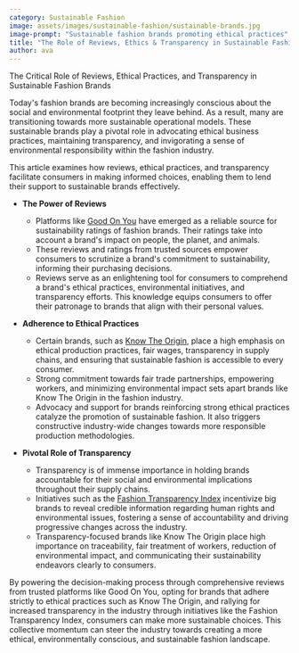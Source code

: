 ```yaml
---
category: Sustainable Fashion
image: assets/images/sustainable-fashion/sustainable-brands.jpg
image-prompt: "Sustainable fashion brands promoting ethical practices"
title: "The Role of Reviews, Ethics & Transparency in Sustainable Fashion Brands"
author: ava
---
```


The Critical Role of Reviews, Ethical Practices, and Transparency in Sustainable Fashion Brands

Today's fashion brands are becoming increasingly conscious about the social and environmental footprint they leave behind. As a result, many are transitioning towards more sustainable operational models. These sustainable brands play a pivotal role in advocating ethical business practices, maintaining transparency, and invigorating a sense of environmental responsibility within the fashion industry. 

This article examines how reviews, ethical practices, and transparency facilitate consumers in making informed choices, enabling them to lend their support to sustainable brands effectively.

- **The Power of Reviews**
  - Platforms like [Good On You](https://goodonyou.eco) have emerged as a reliable source for sustainability ratings of fashion brands. Their ratings take into account a brand's impact on people, the planet, and animals.
  - These reviews and ratings from trusted sources empower consumers to scrutinize a brand's commitment to sustainability, informing their purchasing decisions.
  - Reviews serve as an enlightening tool for consumers to comprehend a brand's ethical practices, environmental initiatives, and transparency efforts. This knowledge equips consumers to offer their patronage to brands that align with their personal values.

- **Adherence to Ethical Practices**
  - Certain brands, such as [Know The Origin](https://sustainablereview.com/brand-ratings/know-the-origin/), place a high emphasis on ethical production practices, fair wages, transparency in supply chains, and ensuring that sustainable fashion is accessible to every consumer.
  - Strong commitment towards fair trade partnerships, empowering workers, and minimizing environmental impact sets apart brands like Know The Origin in the fashion industry.
  - Advocacy and support for brands reinforcing strong ethical practices catalyze the promotion of sustainable fashion. It also triggers constructive industry-wide changes towards more responsible production methodologies.

- **Pivotal Role of Transparency**
  - Transparency is of immense importance in holding brands accountable for their social and environmental implications throughout their supply chains.
  - Initiatives such as the [Fashion Transparency Index](https://www.fashionrevolution.org/about/transparency/) incentivize big brands to reveal credible information regarding human rights and environmental issues, fostering a sense of accountability and driving progressive changes across the industry.
  - Transparency-focused brands like Know The Origin place high importance on traceability, fair treatment of workers, reduction of environmental impact, and communicating their sustainability endeavors clearly to consumers.

By powering the decision-making process through comprehensive reviews from trusted platforms like Good On You, opting for brands that adhere strictly to ethical practices such as Know The Origin, and rallying for increased transparency in the industry through initiatives like the Fashion Transparency Index, consumers can make more sustainable choices. This collective momentum can steer the industry towards creating a more ethical, environmentally conscious, and sustainable fashion landscape.